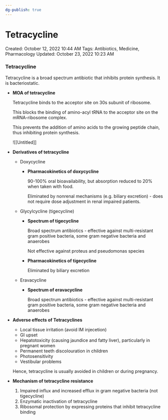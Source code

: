 ```yaml
---
dg-publish: true
---
```


# Tetracycline

Created: October 12, 2022 10:44 AM
Tags: Antibiotics, Medicine, Pharmacology
Updated: October 23, 2022 10:23 AM

### Tetracycline

Tetracycline is a broad spectrum antibiotic that inhibits protein synthesis. It is bacteriostatic.

- **MOA of tetracycline**
    
    Tetracycline binds to the acceptor site on 30s subunit of ribosome.
    
    This blocks the binding of amino-acyl tRNA to the acceptor site on the mRNA-ribosome complex.
    
    This prevents the addition of amino acids to the growing peptide chain, thus inhibiting protein synthesis.
    
    ![[Untitled]]
    
- **Derivatives of tetracycline**
    - Doxycycline
        - **Pharmacokinetics of doxycycline**
            
            90-100% oral bioavailability, but absorption reduced to 20% when taken with food.
            
            Eliminated by nonrenal mechanisms (e.g. biliary excretion) - does not require dose adjustment in renal impaired patients.
            
    - Glycylcycline (tigecycline)
        - **Spectrum of tigecycline**
            
            Broad spectrum antibiotics - effective against multi-resistant gram positive bacteria, some gram negative bacteria and anaerobes
            
            Not effective against proteus and pseudomonas species
            
        - **Pharmacokinetics of tigecycline**
            
            Eliminated by biliary excretion
            
    - Eravacycline
        - **Spectrum of eravacycline**
            
            Broad spectrum antibiotics - effective against multi-resistant gram positive bacteria, some gram negative bacteria and anaerobes
            
- **Adverse effects of Tetracyclines**
    - Local tissue irritation (avoid IM injecetion)
    - GI upset
    - Hepatotoxicity (causing jaundice and fatty liver), particularly in pregnant women
    - Permanent teeth discolouration in children
    - Photosensitivity
    - Vestibular problems
    
    Hence, tetracycline is usually avoided in children or during pregnancy.
    
- **Mechanism of tetracycline resistance**
    1. Impaired influx and increased efflux in gram negative bacteria (not tigecycline)
    2. Enzymatic inactivation of tetracycline
    3. Ribosomal protection by expressing proteins that inhibit tetracycline binding